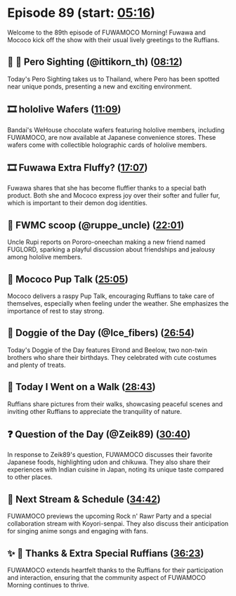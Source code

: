 # Episode 89 (start: [05:16](https://youtu.be/_uAalFIWtqM?t=05m16s))

Welcome to the 89th episode of FUWAMOCO Morning! Fuwawa and Mococo kick off the show with their usual lively greetings to the Ruffians.

## 👀 💜 Pero Sighting (@ittikorn_th) ([08:12](https://youtu.be/_uAalFIWtqM?t=08m12s))

Today's Pero Sighting takes us to Thailand, where Pero has been spotted near unique ponds, presenting a new and exciting environment.

## 🎞️ hololive Wafers ([11:09](https://youtu.be/_uAalFIWtqM?t=11m09s))

Bandai's WeHouse chocolate wafers featuring hololive members, including FUWAMOCO, are now available at Japanese convenience stores. These wafers come with collectible holographic cards of hololive members.

## 🎞️ Fuwawa Extra Fluffy? ([17:07](https://youtu.be/_uAalFIWtqM?t=17m07s))

Fuwawa shares that she has become fluffier thanks to a special bath product. Both she and Mococo express joy over their softer and fuller fur, which is important to their demon dog identities.

## 🔎 FWMC scoop (@ruppe_uncle) ([22:01](https://youtu.be/_uAalFIWtqM?t=22m01s))

Uncle Rupi reports on Pororo-oneechan making a new friend named FUGLORD, sparking a playful discussion about friendships and jealousy among hololive members.

## 📣 Mococo Pup Talk ([25:05](https://youtu.be/_uAalFIWtqM?t=25m05s))

Mococo delivers a raspy Pup Talk, encouraging Ruffians to take care of themselves, especially when feeling under the weather. She emphasizes the importance of rest to stay strong.

## 🐶 Doggie of the Day (@Ice_fibers) ([26:54](https://youtu.be/_uAalFIWtqM?t=26m54s))

Today's Doggie of the Day features Elrond and Beelow, two non-twin brothers who share their birthdays. They celebrated with cute costumes and plenty of treats.

## 🚶 Today I Went on a Walk ([28:43](https://youtu.be/_uAalFIWtqM?t=28m43s))

Ruffians share pictures from their walks, showcasing peaceful scenes and inviting other Ruffians to appreciate the tranquility of nature.

## ❓ Question of the Day (@Zeik89) ([30:40](https://youtu.be/_uAalFIWtqM?t=30m40s))

In response to Zeik89's question, FUWAMOCO discusses their favorite Japanese foods, highlighting udon and chikuwa. They also share their experiences with Indian cuisine in Japan, noting its unique taste compared to other places.

## 📅 Next Stream & Schedule ([34:42](https://youtu.be/_uAalFIWtqM?t=34m42s))

FUWAMOCO previews the upcoming Rock n' Rawr Party and a special collaboration stream with Koyori-senpai. They also discuss their anticipation for singing anime songs and engaging with fans.

## ✨ 🐾 Thanks & Extra Special Ruffians ([36:23](https://youtu.be/_uAalFIWtqM?t=36m23s))

FUWAMOCO extends heartfelt thanks to the Ruffians for their participation and interaction, ensuring that the community aspect of FUWAMOCO Morning continues to thrive.
